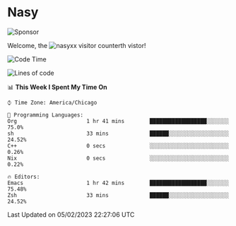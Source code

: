 # Nasy

<!--
<p align="center">
<img height="200" src="https://github-readme-stats.vercel.app/api?username=nasyxx&count_private=true&show_icons=true&theme=dracula&include_all_commits=true"/>
<img height="200" src="https://github-readme-stats.vercel.app/api/top-langs/?username=nasyxx&theme=dracula&hide=html,jupyter+notebook&count_private=true&show_icons=true"/>
</p>

  
----------------
-->

![Sponsor](https://img.shields.io/static/v1.svg?label=Sponsor&message=%E2%9D%A4&logo=GitHub&style=flat&color=pink)
 
Welcome, the ![nasyxx visitor counter](https://count.getloli.com/get/@nasyxx?theme=rule34)th vistor!
 
<!--START_SECTION:waka-->
![Code Time](http://img.shields.io/badge/Code%20Time-3%2C135%20hrs%2053%20mins-blue)

![Lines of code](https://img.shields.io/badge/From%20Hello%20World%20I%27ve%20Written-5%20Million%20lines%20of%20code-blue)

📊 **This Week I Spent My Time On** 

```text
⌚︎ Time Zone: America/Chicago

💬 Programming Languages: 
Org                      1 hr 41 mins        ██████████████████░░░░░░░   75.0% 
sh                       33 mins             ██████░░░░░░░░░░░░░░░░░░░   24.52% 
C++                      0 secs              ░░░░░░░░░░░░░░░░░░░░░░░░░   0.26% 
Nix                      0 secs              ░░░░░░░░░░░░░░░░░░░░░░░░░   0.22%

🔥 Editors: 
Emacs                    1 hr 42 mins        ██████████████████░░░░░░░   75.48% 
Zsh                      33 mins             ██████░░░░░░░░░░░░░░░░░░░   24.52%

```


 Last Updated on 05/02/2023 22:27:06 UTC
<!--END_SECTION:waka-->

<!-- ![visitors](https://visitor-badge.laobi.icu/badge?page_id=nasyxx.nasyxx) -->

